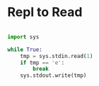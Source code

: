 Repl to Read
================================

```python

import sys

while True:
    tmp = sys.stdin.read(1)
    if tmp == 'e':
        break
    sys.stdout.write(tmp)

```
